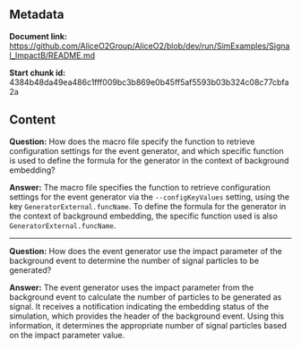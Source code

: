 ## Metadata

**Document link:** https://github.com/AliceO2Group/AliceO2/blob/dev/run/SimExamples/Signal_ImpactB/README.md

**Start chunk id:** 4384b48da49ea486c1fff009bc3b869e0b45ff5af5593b03b324c08c77cbfa2a

## Content

**Question:** How does the macro file specify the function to retrieve configuration settings for the event generator, and which specific function is used to define the formula for the generator in the context of background embedding?

**Answer:** The macro file specifies the function to retrieve configuration settings for the event generator via the `--configKeyValues` setting, using the key `GeneratorExternal.funcName`. To define the formula for the generator in the context of background embedding, the specific function used is also `GeneratorExternal.funcName`.

---

**Question:** How does the event generator use the impact parameter of the background event to determine the number of signal particles to be generated?

**Answer:** The event generator uses the impact parameter from the background event to calculate the number of particles to be generated as signal. It receives a notification indicating the embedding status of the simulation, which provides the header of the background event. Using this information, it determines the appropriate number of signal particles based on the impact parameter value.
